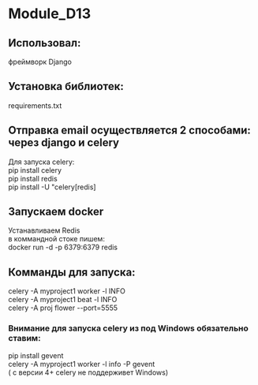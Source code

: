 # Module_D13

## Использовал:
фреймворк Django

## Установка библиотек:
requirements.txt

## Отправка email осуществляется 2 способами: через django и celery

Для запуска celery:<br>
pip install celery<br>
pip install redis<br>
pip install -U "celery[redis]

## Запускаем docker
Устанавливаем Redis<br>
в коммандной стоке пишем: <br>
docker run -d -p 6379:6379 redis

## Комманды для запуска:
celery -A myproject1 worker -l INFO<br>
celery -A myproject1 beat -l INFO<br>
celery -A proj flower --port=5555

### Внимание для запуска celery из под Windows обязательно ставим:
pip install gevent<br>
celery -A myproject1 worker -l info -P gevent<br>
( c версии 4+ celery не поддерживет Windows)
